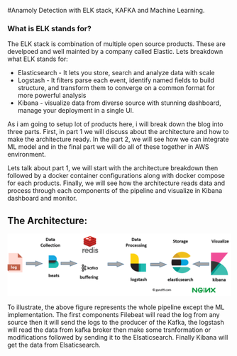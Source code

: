 #Anamoly Detection with ELK stack, KAFKA and Machine Learning. 


### What is ELK stands for?

The ELK stack is combination of multiple open source products. These are develpoed and well mainted by a company called Elastic.
Lets breakdown what ELK stands for:

* Elasticsearch - It lets you store, search and analyze data with scale
* Logstash - It filters parse each event, identify named fields to build structure, and transform them to converge on a common format for more powerful analysis
* Kibana - visualize data from diverse source with stunning dashboard, manage your deployment in a single UI.


As i am going to setup lot of products here, i will break down the blog into three parts. First, in part 1 we will discuss about the architecture and how to make the architecture ready. In the part 2, we will see how we can integrate ML model and in the final part we will do all of these together in AWS environment. 

Lets talk about part 1, we will start with the architecture breakdown then followed by a docker container configurations along with docker compose for each products. Finally, we will see how the architecture reads data and process through each components of the pipeline and visualize in Kibana dashboard and monitor. 

## The Architecture:

![Elk-kafka Architecture](/elk-archi.png "System Architecture")


To illustrate, the above figure represents the whole pipeline except the ML implementation. The first components Filebeat will read the log from any source then it will send the logs to the producer of the Kafka, the logstash will read the data from kafka broker then make some trsnformation or modifications followed by sending it to the Elsaticsearch. Finally Kibana will get the data from Elsaticsearch. 